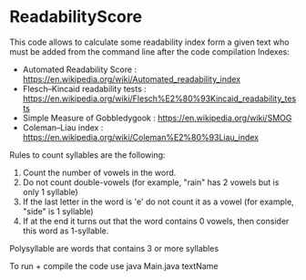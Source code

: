 # ReadabilityScore
This code allows to calculate some readability index form a given text who must be added from the command line after the code compilation
Indexes:
 -  Automated Readability Score : https://en.wikipedia.org/wiki/Automated_readability_index
 -  Flesch–Kincaid readability tests : https://en.wikipedia.org/wiki/Flesch%E2%80%93Kincaid_readability_tests
 -  Simple Measure of Gobbledygook : https://en.wikipedia.org/wiki/SMOG
 -  Coleman–Liau index : https://en.wikipedia.org/wiki/Coleman%E2%80%93Liau_index

Rules to count syllables are the following:
   1. Count the number of vowels in the word.
   2. Do not count double-vowels (for example, "rain" has 2 vowels but is only 1 syllable)
   3. If the last letter in the word is 'e' do not count it as a vowel (for example, "side" is 1 syllable)
   4. If at the end it turns out that the word contains 0 vowels, then consider this word as 1-syllable.
   
Polysyllable are words that contains 3 or more syllables

To run + compile the code use java Main.java textName
